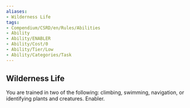 ```yaml
---
aliases:
- Wilderness Life
tags:
- Compendium/CSRD/en/Rules/Abilities
- Ability
- Ability/ENABLER
- Ability/Cost/0
- Ability/Tier/Low
- Ability/Categories/Task
---
```


  
## Wilderness Life  
You are trained in two of the following: climbing, swimming, navigation, or identifying plants and creatures. Enabler.
